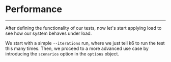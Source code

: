 
# Performance
---

After defining the functionality of our tests, now let's start applying load to see how our system behaves under load.

We start with a simple `--iterations` run, where we just tell k6 to run the test this many times.
Then, we proceed to a more advanced use case by introducing the `scenarios` option in the `options` object.

